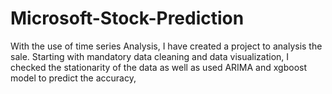 # Microsoft-Stock-Prediction
With the use of time series Analysis, I have created a project to analysis the sale. Starting with mandatory data cleaning and data visualization, I checked the stationarity of the data as well as used ARIMA and xgboost model to predict the accuracy,
